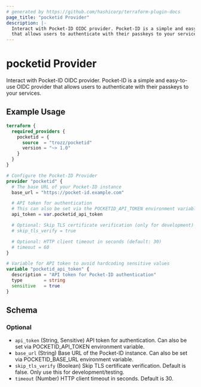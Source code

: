 ```yaml
---
# generated by https://github.com/hashicorp/terraform-plugin-docs
page_title: "pocketid Provider"
description: |-
  Interact with Pocket-ID OIDC provider. Pocket-ID is a simple and easy-to-use OIDC provider
  that allows users to authenticate with their passkeys to your services.
---
```


# pocketid Provider

Interact with Pocket-ID OIDC provider. Pocket-ID is a simple and easy-to-use OIDC provider
that allows users to authenticate with their passkeys to your services.

## Example Usage

```terraform
terraform {
  required_providers {
    pocketid = {
      source  = "trozz/pocketid"
      version = "~> 1.0"
    }
  }
}

# Configure the Pocket-ID Provider
provider "pocketid" {
  # The base URL of your Pocket-ID instance
  base_url = "https://pocket-id.example.com"

  # API token for authentication
  # This can also be set via the POCKETID_API_TOKEN environment variable
  api_token = var.pocketid_api_token

  # Optional: Skip TLS certificate verification (only for development)
  # skip_tls_verify = true

  # Optional: HTTP client timeout in seconds (default: 30)
  # timeout = 60
}

# Variable for API token to avoid hardcoding sensitive values
variable "pocketid_api_token" {
  description = "API token for Pocket-ID authentication"
  type        = string
  sensitive   = true
}
```

<!-- schema generated by tfplugindocs -->
## Schema

### Optional

- `api_token` (String, Sensitive) API token for authentication. Can also be set via POCKETID_API_TOKEN environment variable.
- `base_url` (String) Base URL of the Pocket-ID instance. Can also be set via POCKETID_BASE_URL environment variable.
- `skip_tls_verify` (Boolean) Skip TLS certificate verification. Default is false. Only use this for development/testing.
- `timeout` (Number) HTTP client timeout in seconds. Default is 30.
